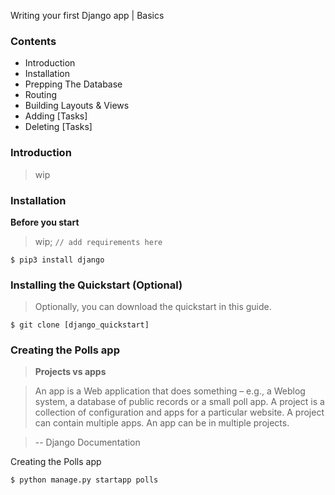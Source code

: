 Writing your first Django app | Basics

### Contents

- Introduction
- Installation
- Prepping The Database
- Routing 
- Building Layouts & Views
- Adding [Tasks]
- Deleting [Tasks]

### Introduction

> wip

### Installation 

**Before you start**

> wip; `// add requirements here`

```
$ pip3 install django
```

### Installing the Quickstart (Optional)

> Optionally, you can download the quickstart in this guide. 

```
$ git clone [django_quickstart]

```

### Creating the Polls app 

> **Projects vs apps**

> An app is a Web application that does something – e.g., a Weblog system, a database of public records or a small poll app. A project is a collection of configuration and apps for a particular website. A project can contain multiple apps. An app can be in multiple projects.

> -- Django Documentation


Creating the Polls app

```
$ python manage.py startapp polls
```
